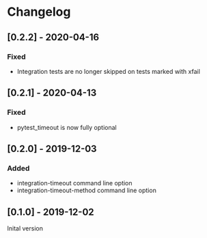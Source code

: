 # Changelog

## [0.2.2] - 2020-04-16

### Fixed

- Integration tests are no longer skipped on tests marked with xfail

## [0.2.1] - 2020-04-13

### Fixed

- pytest_timeout is now fully optional

## [0.2.0] - 2019-12-03

### Added

- integration-timeout command line option
- integration-timeout-method command line option

## [0.1.0] - 2019-12-02

Inital version
